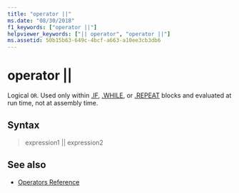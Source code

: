 ```yaml
---
title: "operator ||"
ms.date: "08/30/2018"
f1_keywords: ["operator ||"]
helpviewer_keywords: ["|| operator", "operator ||"]
ms.assetid: 50b15b63-649c-4bcf-a663-a10ee3cb3db6
---
```

# operator ||

Logical `OR`. Used only within [.IF](../../assembler/masm/dot-if.md), [.WHILE](../../assembler/masm/dot-while.md), or [.REPEAT](../../assembler/masm/dot-repeat.md) blocks and evaluated at run time, not at assembly time.

## Syntax

> expression1 || expression2

## See also

- [Operators Reference](../../assembler/masm/operators-reference.md)

